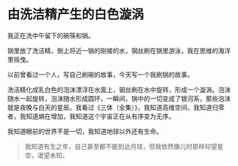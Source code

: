 # 由洗洁精产生的白色漩涡

我正在洗中午留下的碗筷和锅。

锅里放了洗洁精，倒上将近一锅的刚接的水，钢丝刷在锅里游泳，我在思维的海洋里摇曳。

以前曾看过一个人，写自己刷碗的故事，今天写一个我刷锅的故事。

洗洁精化成乳白色的泡沫漂浮在水面上，钢丝刷在水中旋转，形成一个漩涡。泡沫随水一起旋转，泡沫随水形成圆环，一瞬间，锅中的一切变成了银河系，那些泡沫就是夜晚与白天的星辰。我看过《三体（全集）》，我知道高维空间，我知道归零者，我知道熵在增加，我知道这个宇宙正在从有序变为无序。

我知道眼前的世界不是一切，我知道地球以外还有生命。

> 我知道有生之年，自己甚至都不能到达月球，但我依然像儿时那样仰望星空，渴望未知。
